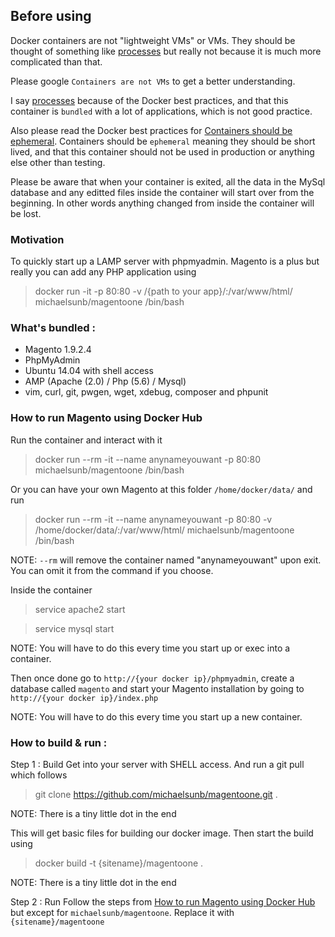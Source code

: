 ## Before using
Docker containers are not "lightweight VMs" or VMs. They should be thought of something
like [processes][docker_process] but really not because it is much more complicated than that.

Please google `Containers are not VMs` to get a better understanding.

I say [processes][docker_process] because of the Docker best practices, and that 
this container is `bundled` with a lot of applications, which is not good practice.

Also please read the Docker best practices for [Containers should be ephemeral][docker_ephemeral].
Containers should be `ephemeral` meaning they should be short lived, and that this
container should not be used in production or anything else other than testing.

Please be aware that when your container is exited, all the data in the MySql database
and any editted files inside the container will start over from the beginning.
In other words anything changed from inside the container will be lost.

### Motivation
To quickly start up a LAMP server with phpmyadmin. Magento is a plus but really you
can add any PHP application using
> docker run -it -p 80:80 -v /{path to your app}/:/var/www/html/ michaelsunb/magentoone /bin/bash

### What's bundled :
- Magento 1.9.2.4
- PhpMyAdmin
- Ubuntu 14.04 with shell access
- AMP (Apache (2.0) / Php (5.6) / Mysql)
- vim, curl, git, pwgen, wget, xdebug, composer and phpunit

### How to run Magento using Docker Hub
Run the container and interact with it
> docker run --rm -it --name anynameyouwant -p 80:80 michaelsunb/magentoone /bin/bash

Or you can have your own Magento at this folder `/home/docker/data/` and run
> docker run --rm -it --name anynameyouwant -p 80:80 -v /home/docker/data/:/var/www/html/ michaelsunb/magentoone /bin/bash

NOTE: `--rm` will remove the container named "anynameyouwant" upon exit. 
      You can omit it from the command if you choose.

Inside the container
> service apache2 start

> service mysql start

NOTE: You will have to do this every time you start up or exec into a container.

Then once done go to `http://{your docker ip}/phpmyadmin`, create a database called `magento`
and start your Magento installation by going to `http://{your docker ip}/index.php`

NOTE: You will have to do this every time you start up a new container.

### How to build & run :
Step 1 : Build
Get into your server with SHELL access. And run a git pull which follows
> git clone https://github.com/michaelsunb/magentoone.git .

NOTE: There is a tiny little dot in the end

This will get basic files for building our docker image. Then start the build using
> docker build -t {sitename}/magentoone .

NOTE: There is a tiny little dot in the end

Step 2 : Run
Follow the steps from [How to run Magento using Docker Hub][how_to_run] but except for `michaelsunb/magentoone`.
Replace it with `{sitename}/magentoone`

[docker_process]: https://docs.docker.com/engine/userguide/eng-image/dockerfile_best-practices/#run-only-one-process-per-container
[docker_ephemeral]: https://docs.docker.com/engine/userguide/eng-image/dockerfile_best-practices/#containers-should-be-ephemeral
[how_to_run]: https://github.com/michaelsunb/magentoone#how-to-run-magento-using-docker-hub
